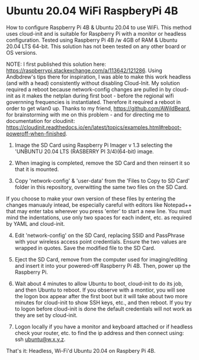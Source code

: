 # Ubuntu 20.04 WiFi RaspberyPi 4B
How to configure Raspberry Pi 4B & Ubuntu 20.04 to use WiFi.
  This method uses cloud-init and is suitable for Raspberry Pi with a monitor or headless configuration.
  Tested using Raspberry Pi 4B /w 4GB of RAM & Ubuntu 20.04 LTS 64-bit.
  This solution has not been tested on any other board or OS versions.

NOTE: I first published this solution here: https://raspberrypi.stackexchange.com/a/113642/121286. 
Using Andbdrew's tips there for inspiration, I was able to make this work headless (and with a head) consistently without disabling Cloud-Init. My solution required a reboot because network-config changes are pulled in by cloud-init as it makes the netplan during first boot - before the regional wifi governning frequencies is instantiated. Therefore it required a reboot in order to get wlan0 up. Thanks to my friend, https://github.com/AWildBeard, for brainstorming with me on this problem - and for directing me to documentation for cloudinit: https://cloudinit.readthedocs.io/en/latest/topics/examples.html#reboot-poweroff-when-finished.

1. Image the SD Card using Raspberry Pi Imager v 1.3 selecting the 'UNBUNTU 20.04 LTS (RASBERRY PI 3/4)(64-bit) image.

2. When imaging is completed, remove the SD Card and then reinsert it so that it is mounted.

3. Copy 'network-config' & 'user-data' from the 'Files to Copy to SD Card' folder in this repository, overwitting the same two files on the SD Card.

If you choose to make your own version of these files by entering the changes manuauly intead, be especially careful with editors like Notepad++ that may enter tabs wherever you press 'enter' to start a new line. You must mind the indentations, use only two spaces for each indent, etc. as required by YAML and cloud-init.

4. Edit 'network-config' on the SD Card, replacing SSID and PassPhrase with your wireless access point credentials. Ensure the two values are wrapped in quotes. Save the modified file to the SD Card.

5. Eject the SD Card, remove from the computer used for imaging/editing and insert it into your powered-off Raspberry Pi 4B. Then, power up the Raspberry Pi.

6. Wait about 4 minutes to allow Ubuntu to boot, cloud-init to do its job, and then Ubuntu to reboot. If you observe with a montior, you will see the logon box appear after the first boot but it will take about two more minutes for cloud-init to show SSH keys, etc., and then reboot. If you try to logon before cloud-init is done the default credentials will not work as they are set by cloud-init.

7. Logon locally if you have a monitor and keyboard attached or if headless check your router, etc. to find the ip address and then connect using: ssh ubuntu@w.x.y.z.

That's it: Headless, Wi-Fi'd Ubuntu 20.04 on Raspbery Pi 4B.
